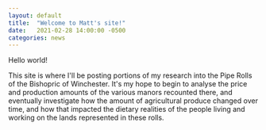 ```yaml
---
layout: default
title:  "Welcome to Matt's site!"
date:   2021-02-28 14:00:00 -0500
categories: news
---
```

Hello world!

This site is where I'll be posting portions of my research into the Pipe Rolls of the Bishopric of Winchester. It's my hope to begin to analyse the price and production amounts of the various manors recounted there, and eventually investigate how the amount of agricultural produce changed over time, and how that impacted the dietary realities of the people living and working on the lands represented in these rolls.